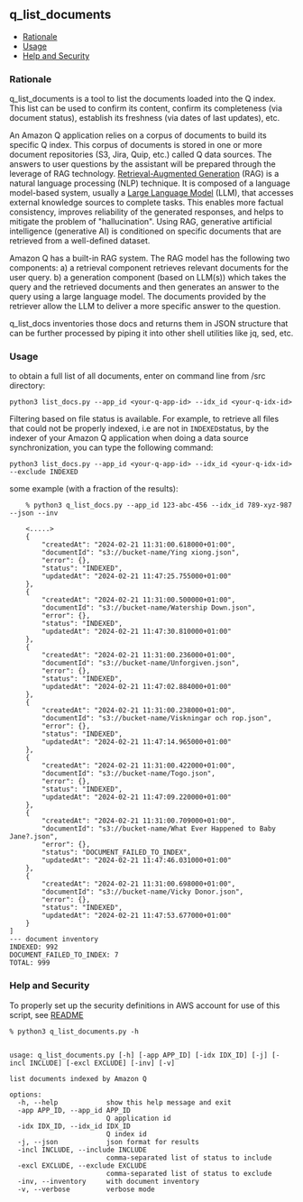 ## q_list_documents

* [Rationale](#rationale)
* [Usage](#usage)
* [Help and Security](#help-and-security)

### Rationale

q_list_documents is a tool to list the documents loaded into the Q index. This list can be used to confirm its content, 
confirm its completeness (via document status), establish its freshness (via dates of last updates), etc.

An Amazon Q application relies on a corpus of documents to build its specific Q index. This corpus of documents is 
stored in one or more document repositories (S3, Jira, Quip, etc.) called Q data sources. The answers to user questions 
by the assistant will be prepared through the leverage of RAG technology. [Retrieval-Augmented Generation](https://www.promptingguide.ai/techniques/rag) 
(RAG) is a natural language processing (NLP) technique. It is composed of a language model-based system, 
usually a [Large Language Model](https://en.wikipedia.org/wiki/Large_language_model) (LLM), that accesses 
external knowledge sources to complete tasks. 
This enables more factual consistency, improves reliability of the generated responses, and helps to mitigate the 
problem of "hallucination". Using RAG, generative artificial intelligence (generative AI) is conditioned on specific 
documents that are retrieved from a well-defined dataset. 

Amazon Q has a built-in RAG system. The RAG model has the following two components: a) a retrieval component retrieves 
relevant documents for the user query. b) a generation component (based on LLM(s)) which takes the query and 
the retrieved documents and then generates an answer to the query using a large language model. The documents provided 
by the retriever allow the LLM to deliver a more specific answer to the question.

q_list_docs inventories those docs and returns them in JSON structure that can be further processed by piping it into 
other shell utilities like jq, sed, etc.

### Usage

to obtain a full list of all documents, enter on command line from /src directory:
```
python3 list_docs.py --app_id <your-q-app-id> --idx_id <your-q-idx-id>  
```

Filtering based on file status is available. For example, to retrieve all files that could not be properly indexed, i.e 
are not in `INDEXED`status, by the indexer of your Amazon Q application when doing a data source synchronization, you 
can type the following command:

```
python3 list_docs.py --app_id <your-q-app-id> --idx_id <your-q-idx-id> --exclude INDEXED
```

some example (with a fraction of the results):
```
    % python3 q_list_docs.py --app_id 123-abc-456 --idx_id 789-xyz-987  --json --inv

    <.....> 
    {
        "createdAt": "2024-02-21 11:31:00.618000+01:00",
        "documentId": "s3://bucket-name/Ying xiong.json",
        "error": {},
        "status": "INDEXED",
        "updatedAt": "2024-02-21 11:47:25.755000+01:00"
    },
    {
        "createdAt": "2024-02-21 11:31:00.500000+01:00",
        "documentId": "s3://bucket-name/Watership Down.json",
        "error": {},
        "status": "INDEXED",
        "updatedAt": "2024-02-21 11:47:30.810000+01:00"
    },
    {
        "createdAt": "2024-02-21 11:31:00.236000+01:00",
        "documentId": "s3://bucket-name/Unforgiven.json",
        "error": {},
        "status": "INDEXED",
        "updatedAt": "2024-02-21 11:47:02.884000+01:00"
    },
    {
        "createdAt": "2024-02-21 11:31:00.238000+01:00",
        "documentId": "s3://bucket-name/Viskningar och rop.json",
        "error": {},
        "status": "INDEXED",
        "updatedAt": "2024-02-21 11:47:14.965000+01:00"
    },
    {
        "createdAt": "2024-02-21 11:31:00.422000+01:00",
        "documentId": "s3://bucket-name/Togo.json",
        "error": {},
        "status": "INDEXED",
        "updatedAt": "2024-02-21 11:47:09.220000+01:00"
    },
    {
        "createdAt": "2024-02-21 11:31:00.709000+01:00",
        "documentId": "s3://bucket-name/What Ever Happened to Baby Jane?.json",
        "error": {},
        "status": "DOCUMENT_FAILED_TO_INDEX",
        "updatedAt": "2024-02-21 11:47:46.031000+01:00"
    },
    {
        "createdAt": "2024-02-21 11:31:00.698000+01:00",
        "documentId": "s3://bucket-name/Vicky Donor.json",
        "error": {},
        "status": "INDEXED",
        "updatedAt": "2024-02-21 11:47:53.677000+01:00"
    }
]
--- document inventory
INDEXED: 992
DOCUMENT_FAILED_TO_INDEX: 7
TOTAL: 999
```

### Help and Security

To properly set up the security definitions in AWS account for use of this script, see [README](/README.md)

```
% python3 q_list_documents.py -h


usage: q_list_documents.py [-h] [-app APP_ID] [-idx IDX_ID] [-j] [-incl INCLUDE] [-excl EXCLUDE] [-inv] [-v]

list documents indexed by Amazon Q

options:
  -h, --help            show this help message and exit
  -app APP_ID, --app_id APP_ID
                        Q application id
  -idx IDX_ID, --idx_id IDX_ID
                        Q index id
  -j, --json            json format for results
  -incl INCLUDE, --include INCLUDE
                        comma-separated list of status to include
  -excl EXCLUDE, --exclude EXCLUDE
                        comma-separated list of status to exclude
  -inv, --inventory     with document inventory
  -v, --verbose         verbose mode
```



